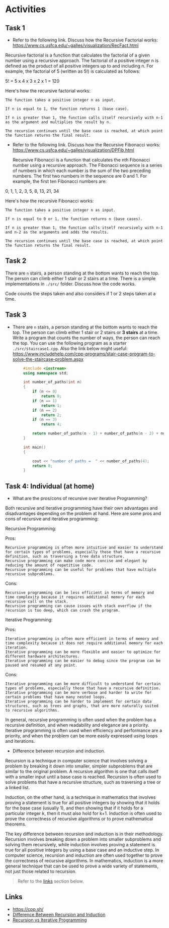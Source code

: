# Activities

## Task 1

- Refer to the following link. Discuss how the
  Recursive Factorial works:
  https://www.cs.usfca.edu/~galles/visualization/RecFact.html

Recursive factorial is a function that calculates the factorial of a given number using a recursive approach. The factorial of a positive integer n is defined as the product of all positive integers up to and including n. For example, the factorial of 5 (written as 5!) is calculated as follows:

5! = 5 x 4 x 3 x 2 x 1 = 120

Here's how the recursive factorial works:

    The function takes a positive integer n as input.

    If n is equal to 1, the function returns 1 (base case).

    If n is greater than 1, the function calls itself recursively with n-1 as the argument and multiplies the result by n.

    The recursion continues until the base case is reached, at which point the function returns the final result.

- Refer to the following link. Discuss how the Recursive Fibonacci works:
  https://www.cs.usfca.edu/~galles/visualization/DPFib.html

  Recursive Fibonacci is a function that calculates the nth Fibonacci number using a recursive approach. The Fibonacci sequence is a series of numbers in which each number is the sum of the two preceding numbers. The first two numbers in the sequence are 0 and 1. For example, the first ten Fibonacci numbers are:

0, 1, 1, 2, 3, 5, 8, 13, 21, 34

Here's how the recursive Fibonacci works:

    The function takes a positive integer n as input.

    If n is equal to 0 or 1, the function returns n (base cases).

    If n is greater than 1, the function calls itself recursively with n-1 and n-2 as the arguments and adds the results.

    The recursion continues until the base case is reached, at which point the function returns the final result.

## Task 2

There are `n` stairs, a person standing at the bottom wants to reach the top. The person can climb either 1 stair or 2 stairs at a time. There is a simple implementations in `./src/` folder. Discuss how the code works.

Code counts the steps taken and also considers if 1 or 2 steps taken at a time.

## Task 3

- There are `n` stairs, a person standing at the bottom wants to reach the top. The person can climb either 1 stair or 2 stairs or **3 stairs** at a time. Write a program that counts the number of ways, the person can reach the top. You can use the following program as a starter `./src/staircase1.cpp`. Also the link below might useful:
  https://www.includehelp.com/cpp-programs/stair-case-program-to-solve-the-staircase-problem.aspx
```cpp
        #include <iostream>
        using namespace std;

        int number_of_paths(int n)
        {
            if (n <= 0)
                return 0;
            if (n == 1)
                return 1;
            if (n == 2)
                return 2;
            if (n == 3)
                return 4;

            return number_of_paths(n - 1) + number_of_paths(n - 2) + number_of_paths(n - 3);
        }

        int main()
        {

            cout << "number of paths =  " << number_of_paths(4);
            return 0;
        }
```
## Task 4: Individual (at home)

- What are the pros/cons of recursive over iterative Programming?

Both recursive and iterative programming have their own advantages and disadvantages depending on the problem at hand. Here are some pros and cons of recursive and iterative programming:

Recursive Programming:

Pros:

    Recursive programming is often more intuitive and easier to understand for certain types of problems, especially those that have a recursive definition, such as traversing a tree data structure.
    Recursive programming can make code more concise and elegant by reducing the amount of repetitive code.
    Recursive programming can be useful for problems that have multiple recursive subproblems.

Cons:

    Recursive programming can be less efficient in terms of memory and time complexity because it requires additional memory for each recursive call on the stack.
    Recursive programming can cause issues with stack overflow if the recursion is too deep, which can crash the program.

Iterative Programming:

Pros:

    Iterative programming is often more efficient in terms of memory and time complexity because it does not require additional memory for each iteration.
    Iterative programming can be more flexible and easier to optimize for different hardware architectures.
    Iterative programming can be easier to debug since the program can be paused and resumed at any point.

Cons:

    Iterative programming can be more difficult to understand for certain types of problems, especially those that have a recursive definition.
    Iterative programming can be more verbose and harder to write for certain problems that have many nested loops.
    Iterative programming can be harder to implement for certain data structures, such as trees and graphs, that are more naturally suited to recursive algorithms.

In general, recursive programming is often used when the problem has a recursive definition, and when readability and elegance are a priority. Iterative programming is often used when efficiency and performance are a priority, and when the problem can be more easily expressed using loops and iterations.

- Difference between recursion and induction.

Recursion is a technique in computer science that involves solving a problem by breaking it down into smaller, simpler subproblems that are similar to the original problem. A recursive algorithm is one that calls itself with a smaller input until a base case is reached. Recursion is often used to solve problems that have a recursive structure, such as traversing a tree or a linked list.

Induction, on the other hand, is a technique in mathematics that involves proving a statement is true for all positive integers by showing that it holds for the base case (usually 1), and then showing that if it holds for a particular integer k, then it must also hold for k+1. Induction is often used to prove the correctness of recursive algorithms or to prove mathematical theorems.

The key difference between recursion and induction is in their methodology. Recursion involves breaking down a problem into smaller subproblems and solving them recursively, while induction involves proving a statement is true for all positive integers by using a base case and an inductive step. In computer science, recursion and induction are often used together to prove the correctness of recursive algorithms. In mathematics, induction is a more general technique that can be used to prove a wide variety of statements, not just those related to recursion.


> Refer to the [links](#links) section below.

## Links

- https://cpp.sh/
- [Difference Between Recursion and Induction](https://www.geeksforgeeks.org/difference-between-recursion-and-induction/)
- [Recursion vs Iterative Programming](https://www.softwaretestinghelp.com/recursion-in-cpp/)
